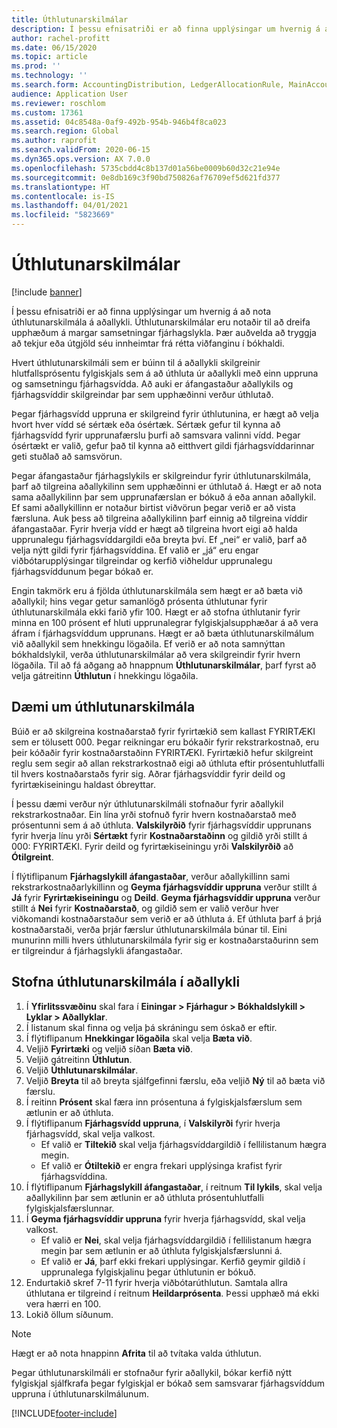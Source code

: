 ```yaml
---
title: Úthlutunarskilmálar
description: Í þessu efnisatriði er að finna upplýsingar um hvernig á að nota úthlutunarskilmála á aðallykli.
author: rachel-profitt
ms.date: 06/15/2020
ms.topic: article
ms.prod: ''
ms.technology: ''
ms.search.form: AccountingDistribution, LedgerAllocationRule, MainAccount, AllocationTerms
audience: Application User
ms.reviewer: roschlom
ms.custom: 17361
ms.assetid: 04c8548a-0af9-492b-954b-946b4f8ca023
ms.search.region: Global
ms.author: raprofit
ms.search.validFrom: 2020-06-15
ms.dyn365.ops.version: AX 7.0.0
ms.openlocfilehash: 5735cbdd4c8b137d01a56be0009b60d32c21e94e
ms.sourcegitcommit: 0e8db169c3f90bd750826af76709ef5d621fd377
ms.translationtype: HT
ms.contentlocale: is-IS
ms.lasthandoff: 04/01/2021
ms.locfileid: "5823669"
---
```

# <a name="allocation-terms"></a>Úthlutunarskilmálar

[!include [banner](../includes/banner.md)]

Í þessu efnisatriði er að finna upplýsingar um hvernig á að nota úthlutunarskilmála á aðallykli. Úthlutunarskilmálar eru notaðir til að dreifa upphæðum á margar samsetningar fjárhagslykla. Þær auðvelda að tryggja að tekjur eða útgjöld séu innheimtar frá rétta viðfanginu í bókhaldi.

Hvert úthlutunarskilmáli sem er búinn til á aðallykli skilgreinir hlutfallsprósentu fylgiskjals sem á að úthluta úr aðallykli með einn uppruna og samsetningu fjárhagsvídda. Að auki er áfangastaður aðallykils og fjárhagsvíddir skilgreindar þar sem upphæðinni verður úthlutað. 

Þegar fjárhagsvídd uppruna er skilgreind fyrir úthlutunina, er hægt að velja hvort hver vídd sé sértæk eða ósértæk. Sértæk gefur til kynna að fjárhagsvídd fyrir upprunafærslu þurfi að samsvara valinni vídd. Þegar ósértækt er valið, gefur það til kynna að eitthvert gildi fjárhagsvíddarinnar geti stuðlað að samsvörun.

Þegar áfangastaður fjárhagslykils er skilgreindur fyrir úthlutunarskilmála, þarf að tilgreina aðallykilinn sem upphæðinni er úthlutað á. Hægt er að nota sama aðallykilinn þar sem upprunafærslan er bókuð á eða annan aðallykil. Ef sami aðallykillinn er notaður birtist viðvörun þegar verið er að vista færsluna. Auk þess að tilgreina aðallykilinn þarf einnig að tilgreina víddir áfangastaðar. Fyrir hverja vídd er hægt að tilgreina hvort eigi að halda upprunalegu fjárhagsvíddargildi eða breyta því. Ef „nei“ er valið, þarf að velja nýtt gildi fyrir fjárhagsvíddina. Ef valið er „já“ eru engar viðbótarupplýsingar tilgreindar og kerfið viðheldur upprunalegu fjárhagsvíddunum þegar bókað er.

Engin takmörk eru á fjölda úthlutunarskilmála sem hægt er að bæta við aðallykil; hins vegar getur samanlögð prósenta úthlutunar fyrir úthlutunarskilmála ekki farið yfir 100. Hægt er að stofna úthlutanir fyrir minna en 100 prósent ef hluti upprunalegrar fylgiskjalsupphæðar á að vera áfram í fjárhagsvíddum upprunans. Hægt er að bæta úthlutunarskilmálum við aðallykil sem hnekkingu lögaðila. Ef verið er að nota samnýttan bókhaldslykil, verða úthlutunarskilmálar að vera skilgreindir fyrir hvern lögaðila. Til að fá aðgang að hnappnum **Úthlutunarskilmálar**, þarf fyrst að velja gátreitinn **Úthlutun** í hnekkingu lögaðila.

## <a name="allocation-term-example"></a>Dæmi um úthlutunarskilmála
Búið er að skilgreina kostnaðarstað fyrir fyrirtækið sem kallast FYRIRTÆKI sem er tölusett 000. Þegar reikningar eru bókaðir fyrir rekstrarkostnað, eru þeir kóðaðir fyrir kostnaðarstaðinn FYRIRTÆKI. Fyrirtækið hefur skilgreint reglu sem segir að allan rekstrarkostnað eigi að úthluta eftir prósentuhlutfalli til hvers kostnaðarstaðs fyrir sig. Aðrar fjárhagsvíddir fyrir deild og fyrirtækiseiningu haldast óbreyttar.

Í þessu dæmi verður nýr úthlutunarskilmáli stofnaður fyrir aðallykil rekstrarkostnaðar. Ein lína yrði stofnuð fyrir hvern kostnaðarstað með prósentunni sem á að úthluta. **Valskilyrðið** fyrir fjárhagsvíddir upprunans fyrir hverja línu yrði **Sértækt** fyrir **Kostnaðarstaðinn** og gildið yrði stillt á 000: FYRIRTÆKI. Fyrir deild og fyrirtækiseiningu yrði **Valskilyrðið** að **Ótilgreint**.

Í flýtiflipanum **Fjárhagslykill áfangastaðar**, verður aðallykillinn sami rekstrarkostnaðarlykillinn og **Geyma fjárhagsvíddir uppruna** verður stillt á **Já** fyrir **Fyrirtækiseiningu** og **Deild**. **Geyma fjárhagsvíddir uppruna** verður stillt á **Nei** fyrir **Kostnaðarstað**, og gildið sem er valið verður hver viðkomandi kostnaðarstaður sem verið er að úthluta á. Ef úthluta þarf á þrjá kostnaðarstaði, verða þrjár færslur úthlutunarskilmála búnar til. Eini munurinn milli hvers úthlutunarskilmála fyrir sig er kostnaðarstaðurinn sem er tilgreindur á fjárhagslykli áfangastaðar.

## <a name="create-an-allocation-term-on-a-main-account"></a>Stofna úthlutunarskilmála í aðallykli

1. Í **Yfirlitssvæðinu** skal fara í **Einingar > Fjárhagur > Bókhaldslykill > Lyklar > Aðallyklar**.
2. Í listanum skal finna og velja þá skráningu sem óskað er eftir.
3. Í flýtiflipanum **Hnekkingar lögaðila** skal velja **Bæta við**.
4. Veljið **Fyrirtæki** og veljið síðan **Bæta við**.
5. Veljið gátreitinn **Úthlutun**.
6. Veljið **Úthlutunarskilmálar**.
7. Veljið **Breyta** til að breyta sjálfgefinni færslu, eða veljið **Ný** til að bæta við færslu.
8. Í reitinn **Prósent** skal færa inn prósentuna á fylgiskjalsfærslum sem ætlunin er að úthluta.
9. Í flýtiflipanum **Fjárhagsvídd uppruna**, í **Valskilyrði** fyrir hverja fjárhagsvídd, skal velja valkost.
    - Ef valið er **Tiltekið** skal velja fjárhagsvíddargildið í fellilistanum hægra megin.
    - Ef valið er **Ótiltekið** er engra frekari upplýsinga krafist fyrir fjárhagsvíddina.
10. Í flýtiflipanum **Fjárhagslykill áfangastaðar**, í reitnum **Til lykils**, skal velja aðallykilinn þar sem ætlunin er að úthluta prósentuhlutfalli fylgiskjalsfærslunnar.
11. Í **Geyma fjárhagsvíddir uppruna** fyrir hverja fjárhagsvídd, skal velja valkost.
    - Ef valið er **Nei**, skal velja fjárhagsvíddargildið í fellilistanum hægra megin þar sem ætlunin er að úthluta fylgiskjalsfærslunni á.
    - Ef valið er **Já**, þarf ekki frekari upplýsingar. Kerfið geymir gildið í upprunalega fylgiskjalinu þegar úthlutunin er bókuð.
12. Endurtakið skref 7-11 fyrir hverja viðbótarúthlutun. Samtala allra úthlutana er tilgreind í reitnum **Heildarprósenta**. Þessi upphæð má ekki vera hærri en 100.
13. Lokið öllum síðunum.

>[!NOTE] 
> Hægt er að nota hnappinn **Afrita** til að tvítaka valda úthlutun.

Þegar úthlutunarskilmáli er stofnaður fyrir aðallykil, bókar kerfið nýtt fylgiskjal sjálfkrafa þegar fylgiskjal er bókað sem samsvarar fjárhagsvíddum uppruna í úthlutunarskilmálunum.


[!INCLUDE[footer-include](../../includes/footer-banner.md)]